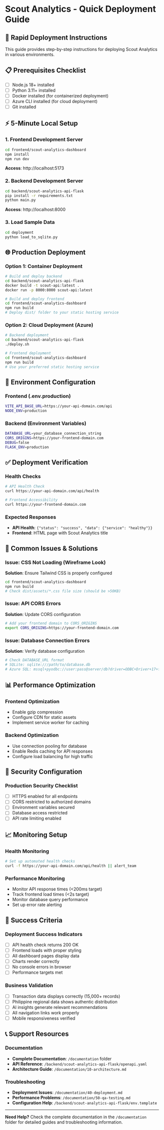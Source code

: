# Scout Analytics - Quick Deployment Guide

## 🚀 Rapid Deployment Instructions

This guide provides step-by-step instructions for deploying Scout Analytics in various environments.

## 📋 Prerequisites Checklist

- [ ] Node.js 18+ installed
- [ ] Python 3.11+ installed
- [ ] Docker installed (for containerized deployment)
- [ ] Azure CLI installed (for cloud deployment)
- [ ] Git installed

## ⚡ 5-Minute Local Setup

### 1. Frontend Development Server
```bash
cd frontend/scout-analytics-dashboard
npm install
npm run dev
```
**Access**: http://localhost:5173

### 2. Backend Development Server
```bash
cd backend/scout-analytics-api-flask
pip install -r requirements.txt
python main.py
```
**Access**: http://localhost:8000

### 3. Load Sample Data
```bash
cd deployment
python load_to_sqlite.py
```

## 🌐 Production Deployment

### Option 1: Container Deployment
```bash
# Build and deploy backend
cd backend/scout-analytics-api-flask
docker build -t scout-api:latest .
docker run -p 8000:8000 scout-api:latest

# Build and deploy frontend
cd frontend/scout-analytics-dashboard
npm run build
# Deploy dist/ folder to your static hosting service
```

### Option 2: Cloud Deployment (Azure)
```bash
# Backend deployment
cd backend/scout-analytics-api-flask
./deploy.sh

# Frontend deployment
cd frontend/scout-analytics-dashboard
npm run build
# Use your preferred static hosting service
```

## 🔧 Environment Configuration

### Frontend (.env.production)
```bash
VITE_API_BASE_URL=https://your-api-domain.com/api
NODE_ENV=production
```

### Backend (Environment Variables)
```bash
DATABASE_URL=your_database_connection_string
CORS_ORIGINS=https://your-frontend-domain.com
DEBUG=false
FLASK_ENV=production
```

## ✅ Deployment Verification

### Health Checks
```bash
# API Health Check
curl https://your-api-domain.com/api/health

# Frontend Accessibility
curl https://your-frontend-domain.com
```

### Expected Responses
- **API Health**: `{"status": "success", "data": {"service": "healthy"}}`
- **Frontend**: HTML page with Scout Analytics title

## 🐛 Common Issues & Solutions

### Issue: CSS Not Loading (Wireframe Look)
**Solution**: Ensure Tailwind CSS is properly configured
```bash
cd frontend/scout-analytics-dashboard
npm run build
# Check dist/assets/*.css file size (should be >50KB)
```

### Issue: API CORS Errors
**Solution**: Update CORS configuration
```bash
# Add your frontend domain to CORS_ORIGINS
export CORS_ORIGINS=https://your-frontend-domain.com
```

### Issue: Database Connection Errors
**Solution**: Verify database configuration
```bash
# Check DATABASE_URL format
# SQLite: sqlite:///path/to/database.db
# Azure SQL: mssql+pyodbc://user:pass@server/db?driver=ODBC+Driver+17+for+SQL+Server
```

## 📊 Performance Optimization

### Frontend Optimization
- Enable gzip compression
- Configure CDN for static assets
- Implement service worker for caching

### Backend Optimization
- Use connection pooling for database
- Enable Redis caching for API responses
- Configure load balancing for high traffic

## 🔐 Security Configuration

### Production Security Checklist
- [ ] HTTPS enabled for all endpoints
- [ ] CORS restricted to authorized domains
- [ ] Environment variables secured
- [ ] Database access restricted
- [ ] API rate limiting enabled

## 📈 Monitoring Setup

### Health Monitoring
```bash
# Set up automated health checks
curl -f https://your-api-domain.com/api/health || alert_team
```

### Performance Monitoring
- Monitor API response times (<200ms target)
- Track frontend load times (<2s target)
- Monitor database query performance
- Set up error rate alerting

## 🎯 Success Criteria

### Deployment Success Indicators
- [ ] API health check returns 200 OK
- [ ] Frontend loads with proper styling
- [ ] All dashboard pages display data
- [ ] Charts render correctly
- [ ] No console errors in browser
- [ ] Performance targets met

### Business Validation
- [ ] Transaction data displays correctly (15,000+ records)
- [ ] Philippine regional data shows authentic distribution
- [ ] AI insights generate relevant recommendations
- [ ] All navigation links work properly
- [ ] Mobile responsiveness verified

## 📞 Support Resources

### Documentation
- **Complete Documentation**: `/documentation` folder
- **API Reference**: `/backend/scout-analytics-api-flask/openapi.yaml`
- **Architecture Guide**: `/documentation/10-architecture.md`

### Troubleshooting
- **Deployment Issues**: `/documentation/40-deployment.md`
- **Performance Problems**: `/documentation/50-qa-testing.md`
- **Configuration Help**: `/backend/scout-analytics-api-flask/env.template`

---

**Need Help?** Check the complete documentation in the `/documentation` folder for detailed guides and troubleshooting information.

